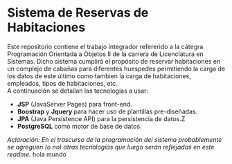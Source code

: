# Sistema de Reservas de Habitaciones

Este repositorio contiene el trabajo integrador refererido a la cátegra Programación Orientada a Objetos II de la carrera de Licenciatura en Sistemas.
Dicho sistema cumplirá el propósito de reservar habitaciones en un complejo de cabañas para diferentes huespedes permitiendo la carga de los datos de este último como tambien la carga de habitaciones, empleados, tipos de habitaciones, etc.
<br>
A continuación se detallan las tecnologias a usar: 

- **JSP** (JavaServer Pages) para front-end.
- **Boostrap** y **Jquery** para hacer uso de plantillas pre-diseñadas.
- **JPA** (Java Persistence API) para la persistencia de datos.Z
- **PostgreSQL** como motor de base de datos. 

*Aclaración: En el trascurso de la programación del sistema probablemente se agreguen (o no) otras tecnologías que luego serán reflejadas en este readme.*
hola mundo

